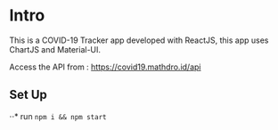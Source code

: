 # Intro
This is a COVID-19 Tracker app developed with ReactJS, this app uses ChartJS and Material-UI.

Access the API from : https://covid19.mathdro.id/api

## Set Up
⋅⋅* run `npm i && npm start` 